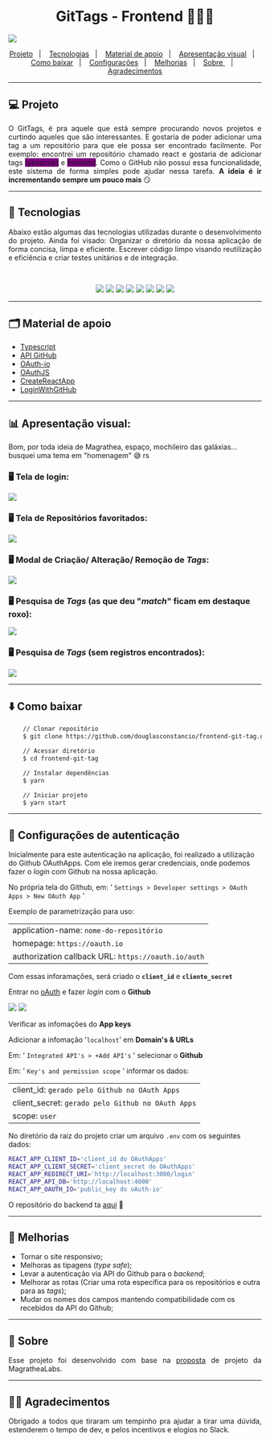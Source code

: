 <h1 align="center" >GitTags - Frontend 👨🏻‍💻</h1>

<img src="public/gittags.png">

<br/>

<p align="center">
    <a href="#-projeto">Projeto</a>&nbsp;&nbsp;&nbsp;|&nbsp;&nbsp;&nbsp;
    <a href="#-tecnologias">Tecnologias</a>&nbsp;&nbsp;&nbsp;|&nbsp;&nbsp;&nbsp;
    <a href="#-material-de-apoio">Material de apoio</a>&nbsp;&nbsp;&nbsp;|&nbsp;&nbsp;&nbsp;
    <a href="#-apresentação-visual">Apresentação visual</a>&nbsp;&nbsp;&nbsp;|&nbsp;&nbsp;&nbsp;
    <a href="#-como-baixar">Como baixar</a>&nbsp;&nbsp;&nbsp;|&nbsp;&nbsp;&nbsp;
    <a href="#-configurações-de-autenticação">Configurações</a>&nbsp;&nbsp;&nbsp;|&nbsp;&nbsp;&nbsp;
    <a href="#-melhorias">Melhorias</a>&nbsp;&nbsp;&nbsp;|&nbsp;&nbsp;&nbsp;
    <a href="#-sobre"> Sobre </a>&nbsp;&nbsp;&nbsp;|&nbsp;&nbsp;&nbsp;
    <a href="#-agradecimentos">Agradecimentos</a>

---

## 💻 Projeto

<p align="justify">
    O GitTags, é pra aquele que está sempre procurando novos projetos e curtindo aqueles que são interessantes. E gostaria de poder adicionar uma tag a um repositório para que ele possa ser encontrado facilmente. Por exemplo: encontrei um repositório chamado react e gostaria de adicionar tags <span style="background-color:purple"> typescript</span> e <span style="background-color:purple"> frontend</span>. Como o GitHub não possui essa funcionalidade, este sistema de forma simples pode ajudar nessa tarefa. <strong>A ideia é ir incrementando sempre um pouco mais </strong> 😏
</p>

---

## 📌 Tecnologias

<p align="justify">
Abaixo estão algumas das tecnologias utilizadas durante o desenvolvimento do projeto. Ainda foi visado: Organizar o diretório da nossa aplicação de forma concisa, limpa e eficiente. Escrever código limpo visando reutilização e eficiência e criar testes unitários e de integração.
</p>
<br>
<p align="center">
    <img  src="https://img.shields.io/badge/HTML5-CB3837?style=for-the-badge&logo=html5&logoColor=white"/>
    <img  src="https://img.shields.io/badge/CSS3-239120?style=for-the-badge&logo=css3&logoColor=white"/>
    <img  src="https://img.shields.io/badge/-Yarn-2C8EBB?&style=for-the-badge&logoColor=fff&logo=yarn&logoWidth=25"/>
    <img  src="https://img.shields.io/badge/GitHub-100000?style=for-the-badge&logo=github&logoColor=white"/>
    <img  src="https://img.shields.io/badge/styled--components-CA4245?style=for-the-badge&logo=styled-components&logoColor=white"/>
    <img  src="https://img.shields.io/badge/-TypeScript-5C2D91?&style=for-the-badge&logoColor=fff&logo=TypeScript&logoWidth=25"/>
    <img  src="https://img.shields.io/badge/React-20232A?style=for-the-badge&logo=react&logoColor=61DAFB"/>
    <img  src="https://img.shields.io/badge/React_Router-F7DF1E?style=for-the-badge&logo=react-router&logoColor=black"/>
</p>

---

## 🗂 Material de apoio

- [Typescript](https://www.typescriptlang.org/)
- [API GitHub](https://docs.github.com/pt/rest/guides/getting-started-with-the-rest-api)
- [OAuth-io](https://oauth.io/signin)
- [OAuthJS](https://github.com/oauth-io/oauth-js)
- [CreateReactApp](https://create-react-app.dev/docs/getting-started/)
- [LoginWithGitHub](https://levelup.gitconnected.com/how-to-implement-login-with-github-in-a-react-app-bd3d704c64fc)

---

## 📊 Apresentação visual:

Bom, por toda ideia de Magrathea, espaço, mochileiro das galáxias... busquei uma tema em "homenagem" 😅 rs

### 🖥️ Tela de login:

<img src="public/login-screen.png">

### 🖥️ Tela de Repositórios favoritados:

<img src="public/repositories-screen.png">

### 🖥️ Modal de Criação/ Alteração/ Remoção de _Tags_:

<img src="public/tag-modal.png">

### 🖥️ Pesquisa de _Tags_ (as que deu "_match_" ficam em destaque roxo):

<img src="public/search-screen-with-data.png">

### 🖥️ Pesquisa de _Tags_ (sem registros encontrados):

<img src="public/search-screen.png">

---

## ⬇️ Como baixar

```bash
    // Clonar repositório
    $ git clone https://github.com/douglasconstancio/frontend-git-tag.git

    // Acessar diretório
    $ cd frontend-git-tag

    // Instalar dependências
    $ yarn

    // Iniciar projeto
    $ yarn start

```

---

## 🔧 Configurações de autenticação

Inicialmente para este autenticação na aplicação, foi realizado a utilização do Github OAuthApps. Com ele iremos gerar credenciais, onde podemos fazer o _login_ com Github na nossa aplicação.

No própria tela do Github, em: ' `Settings > Developer settings > OAuth Apps > New OAuth App` '

Exemplo de parametrização para uso:

|    |
| ---|
| application-name: `nome-do-repositório`             |
| homepage: `https://oauth.io`                        |
| authorization callback URL: `https://oauth.io/auth` |

Com essas inforamações, será criado o **`client_id`** e **`cliente_secret`**

Entrar no [oAuth](https://oauth.io/signup) e fazer _login_ com o **Github**

<img src="https://img.shields.io/badge/-oAuthApps-2C8EBB?&style=for-the-badge&logoColor=fff&logo=app-store&logoWidth=20"/>

<img  src="https://img.shields.io/badge/GitHub-100000?style=for-the-badge&logo=github&logoColor=white&logoWidth=25"/>

Verificar as infomações do **App keys**

Adicionar a infomação '`localhost`' em **Domain's & URLs**

Em: ' `Integrated API's > +Add API's` ' selecionar o **Github**

Em: ' `Key's and permission scope` ' informar os dados:

|    |
| ---|
| client_id: `gerado pelo Github no OAuth Apps` |
| client_secret: `gerado pelo Github no OAuth Apps`|
| scope: `user` |

No diretório da raiz do projeto criar um arquivo `.env` com os seguintes dados:

```bash
REACT_APP_CLIENT_ID='client_id do OAuthApps'
REACT_APP_CLIENT_SECRET='client_secret do OAuthApps'
REACT_APP_REDIRECT_URI='http://localhost:3000/login'
REACT_APP_API_DB='http://localhost:4000'
REACT_APP_OAUTH_IO='public_key do oAuth-io'
```

O repositório do backend ta [aqui](https://github.com/douglasconstancio/backend-tags) 🎯

---

## 💭 Melhorias

- Tornar o site responsivo;
- Melhoras as tipagens (_type safe_);
- Levar a autenticação via API do Github para o _backend_;
- Melhorar as rotas (Criar uma rota específica para os repositórios e outra para as _tags_);
- Mudar os nomes dos campos mantendo compatibilidade com os recebidos da API do Github;

---

## 🔖 Sobre

<p align="justify">
Esse projeto foi desenvolvido com base na <a href="https://github.com/magrathealabs/template-projeto-selecao/blob/master/projects/GITHUB.md"> proposta</a> de projeto da MagratheaLabs.

</p>

---

## 👏🏼 Agradecimentos

<p align="justify">
Obrigado a todos que tiraram um tempinho pra ajudar a tirar uma dúvida, estenderem o tempo de dev, e pelos incentivos e elogios no Slack.
</p>
